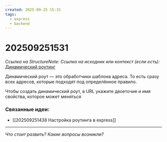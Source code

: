 ```yaml
---
created: 2025-09-25 15:31
tags:
  - express
  - backend
---
```

# 202509251531
*Ссылка на StructureNote:*
*Ссылка на исходник или контекст (если есть):* [Динамический роутинг](https://practicum.yandex.ru/learn/backend-nodejs/courses/16b47298-e20d-4fde-9619-1ab305039a00/sprints/564238/topics/1839b729-54bc-4e2b-92a4-271a0d268cb8/lessons/49cb5630-aa1e-4806-b4a2-71aca431eea7/)

Динамический роут — это обработчики шаблона адреса. То есть сразу всех адресов, которые подходят под определённое правило. 

Чтобы создать динамический роут, в URL укажите двоеточие и имя свойства, которое может меняться
### Связанные идеи:
*   [[202509251438 Настройка роутинга в express]]
---

*Что стоит развить? Какие вопросы возникли?*